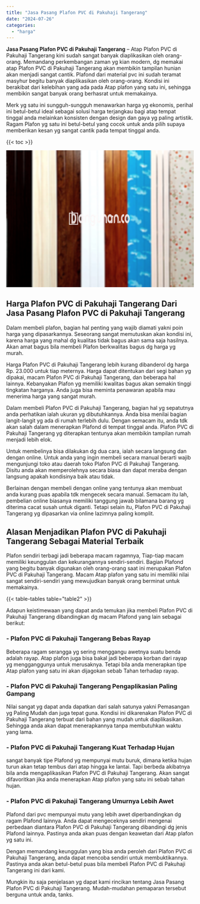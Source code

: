```yaml
---
title: "Jasa Pasang Plafon PVC di Pakuhaji Tangerang"
date: "2024-07-26"
categories: 
  - "harga"
---
```


**Jasa Pasang Plafon PVC di Pakuhaji Tangerang** – Atap Plafon PVC di Pakuhaji Tangerang kini sudah sangat banyak diaplikasikan oleh orang-orang. Memandang perkembangan zaman yg kian modern, dg memakai atap Plafon PVC di Pakuhaji Tangerang akan membikin tampilan hunian akan menjadi sangat cantik. Plafond dari material pvc ini sudah teramat masyhur begitu banyak diaplikasikan oleh orang-orang. Kondisi ini berakibat dari kelebihan yang ada pada Atap plafon yang satu ini, sehingga membikin sangat banyak orang berhasrat untuk memakainya.

Merk yg satu ini sungguh-sungguh menawarkan harga yg ekonomis, perihal ini betul-betul ideal sebagai solusi harga terjangkau bagi atap tempat tinggal anda melainkan konsisten dengan design dan gaya yg paling artistik. Ragam Plafon yg satu ini betul-betul yang cocok untuk anda pilih supaya memberikan kesan yg sangat cantik pada tempat tinggal anda.

{{< toc >}}

![Jasa Pasang Plafon PVC di Pakuhaji Tangerang](/images/flafond-pvc-murah20.png)

## Harga Plafon PVC di Pakuhaji Tangerang Dari Jasa Pasang Plafon PVC di Pakuhaji Tangerang

Dalam membeli plafon, bagian hal penting yang wajib diamati yakni poin harga yang dipasarkannya. Seseorang sangat memutuskan akan kondisi ini, karena harga yang mahal dg kualitas tidak bagus akan sama saja hasilnya. Akan amat bagus bila membeli Plafon berkwalitas bagus dg harga yg murah.

Harga Plafon PVC di Pakuhaji Tangerang lebih kurang dibanderol dg harga Rp. 23.000 untuk tiap meternya. Harga dapat ditentukan dari segi bahan yg dipakai, macam Plafon PVC di Pakuhaji Tangerang, dan beberapa hal lainnya. Kebanyakan Plafon yg memiliki kwalitas bagus akan semakin tinggi tingkatan harganya. Anda juga bisa meminta penawaran apabila mau menerima harga yang sangat murah.

Dalam membeli Plafon PVC di Pakuhaji Tangerang, bagian hal yg sepatutnya anda perhatikan ialah ukuran yg dibutuhkannya. Anda bisa menilai bagian langit-langit yg ada di rumah terlebih dulu. Dengan semacam itu, anda tdk akan salah dalam menerapkan Plafond di tempat tinggal anda. Plafon PVC di Pakuhaji Tangerang yg diterapkan tentunya akan membikin tampilan rumah menjadi lebih elok.

Untuk membelinya bisa dilakukan dg dua cara, ialah secara langsung dan dengan online. Untuk anda yang ingin membeli secara manual berarti wajib mengunjungi toko atau daerah toko Plafon PVC di Pakuhaji Tangerang. Disitu anda akan memperolehnya secara biasa dan dapat meraba dengan langsung apakah kondisinya baik atau tidak.

Berlainan dengan membeli dengan online yang tentunya akan membuat anda kurang puas apabila tdk mengecek secara manual. Semacam itu lah, pembelian online biasanya memiliki tanggung jawab bilamana barang yg diterima cacat susah untuk diganti. Tetapi selain itu, Plafon PVC di Pakuhaji Tangerang yg dipasarkan via online lazimnya paling komplit.

## Alasan Menjadikan Plafon PVC di Pakuhaji Tangerang Sebagai Material Terbaik

Plafon sendiri terbagi jadi beberapa macam ragamnya, Tiap-tiap macam memiliki keunggulan dan kekurangannya sendiri-sendiri. Bagian Plafond yang begitu banyak digunakan oleh orang-orang saat ini merupakan Plafon PVC di Pakuhaji Tangerang. Macam Atap plafon yang satu ini memiliki nilai sangat sendiri-sendiri yang mewujudkan banyak orang berminat untuk memakainya.

{{< table-tables table="table2" >}}

Adapun keistimewaan yang dapat anda temukan jika membeli Plafon PVC di Pakuhaji Tangerang dibandingkan dg macam Plafond yang lain sebagai berikut:

### \- Plafon PVC di Pakuhaji Tangerang Bebas Rayap

Beberapa ragam serangga yg sering menggangu awetnya suatu benda adalah rayap. Atap plafon juga bisa bakal jadi beberapa korban dari rayap yg mengganggunya untuk merusaknya. Tetapi bila anda menerapkan tipe Atap plafon yang satu ini akan dijagokan sebab Tahan terhadap rayap.

### \- Plafon PVC di Pakuhaji Tangerang Pengaplikasian Paling Gampang

Nilai sangat yg dapat anda dapatkan dari salah satunya yakni Pemasangan yg Paling Mudah dan juga tepat guna. Kondisi ini dikarenakan Plafon PVC di Pakuhaji Tangerang terbuat dari bahan yang mudah untuk diaplikasikan. Sehingga anda akan dapat menerapkannya tanpa membutuhkan waktu yang lama.

### \- Plafon PVC di Pakuhaji Tangerang Kuat Terhadap Hujan

sangat banyak tipe Plafond yg mempunyai mutu buruk, dimana ketika hujan turun akan tetap tembus dari atap hingga ke lantai. Tapi berbeda akibatnya bila anda mengaplikasikan Plafon PVC di Pakuhaji Tangerang. Akan sangat difavoritkan jika anda menerapkan Atap plafon yang satu ini sebab tahan hujan.

### \- Plafon PVC di Pakuhaji Tangerang Umurnya Lebih Awet

Plafond dari pvc mempunyai mutu yang lebih awet diperbandingkan dg ragam Plafond lainnya. Anda dapat mengeceknya sendiri mengenai perbedaan diantara Plafon PVC di Pakuhaji Tangerang dibandingi dg jenis Plafond lainnya. Pastinya anda akan puas dengan keawetan dari Atap plafon yg satu ini.

Dengan memandang keunggulan yang bisa anda peroleh dari Plafon PVC di Pakuhaji Tangerang, anda dapat mencoba sendiri untuk membuktikannya. Pastinya anda akan betul-betul puas bila membeli Plafon PVC di Pakuhaji Tangerang ini dari kami.

Mungkin itu saja penjelasan yg dapat kami rincikan tentang Jasa Pasang Plafon PVC di Pakuhaji Tangerang. Mudah-mudahan pemaparan tersebut berguna untuk anda, tanks.
